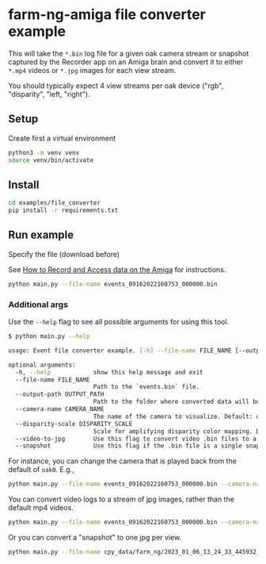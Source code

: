 # farm-ng-amiga file converter example

This will take the `*.bin` log file for a given oak camera stream or snapshot captured by the Recorder app on an Amiga brain
and convert it to either `*.mp4` videos or `*.jpg` images for each view stream.

You should typically expect 4 view streams per oak device ("rgb", "disparity", "left, "right").

## Setup

Create first a virtual environment

```bash
python3 -m venv venv
source venv/bin/activate
```

## Install

```bash
cd examples/file_converter
pip install -r requirements.txt
```

## Run example

Specify the file (download before)

See [How to Record and Access data on the Amiga](https://amiga.farm-ng.com/docs/examples/import_log_file/) for instructions.

```bash
python main.py --file-name events_09162022160753_000000.bin
```

### Additional args

Use the `--help` flag to see all possible arguments for using this tool.

```bash
$ python main.py --help

usage: Event file converter example. [-h] --file-name FILE_NAME [--output-path OUTPUT_PATH] [--camera-name CAMERA_NAME] [--disparity-scale DISPARITY_SCALE] [--video-to-jpg] [--snapshot]

optional arguments:
  -h, --help            show this help message and exit
  --file-name FILE_NAME
                        Path to the `events.bin` file.
  --output-path OUTPUT_PATH
                        Path to the folder where converted data will be written. Default: /home/kyle/farm-ng/farm-ng-amiga/py/examples/file_converter
  --camera-name CAMERA_NAME
                        The name of the camera to visualize. Default: oak0.
  --disparity-scale DISPARITY_SCALE
                        Scale for amplifying disparity color mapping. Default: 1.
  --video-to-jpg        Use this flag to convert video .bin files to a series of jpg images
  --snapshot            Use this flag if the .bin file is a single snapshot. Output will be jpg images.
```

For instance, you can change the camera that is played back from the default of `oak0`. E.g.,

```bash
python main.py --file-name events_09162022160753_000000.bin --camera-name oak1
```

You can convert video logs to a stream of jpg images, rather than the default mp4 videos.

```bash
python main.py --file-name events_09162022160753_000000.bin --camera-name oak1 --video-to-jpg
```

Or you can convert a "snapshot" to one jpg per view.

```bash
python main.py --file-name cpy_data/farm_ng/2023_01_06_13_24_33_445932_snapshot_b42d218.bin --snapshot
```
